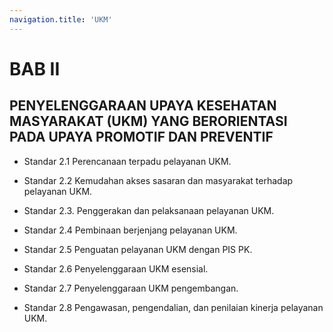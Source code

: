 ```yaml
---
navigation.title: 'UKM'
---
```


# BAB II 

## PENYELENGGARAAN UPAYA KESEHATAN MASYARAKAT (UKM) YANG BERORIENTASI PADA UPAYA PROMOTIF DAN PREVENTIF

- Standar 2.1 Perencanaan terpadu pelayanan UKM.

- Standar 2.2 Kemudahan akses sasaran dan masyarakat terhadap pelayanan UKM. 

- Standar 2.3. Penggerakan dan pelaksanaan pelayanan UKM. 

- Standar 2.4 Pembinaan berjenjang pelayanan UKM. 
- Standar 2.5 Penguatan pelayanan UKM dengan PIS PK. 
- Standar 2.6 Penyelenggaraan UKM esensial. 
- Standar 2.7 Penyelenggaraan UKM pengembangan. 
- Standar 2.8 Pengawasan, pengendalian, dan penilaian kinerja pelayanan UKM. 
